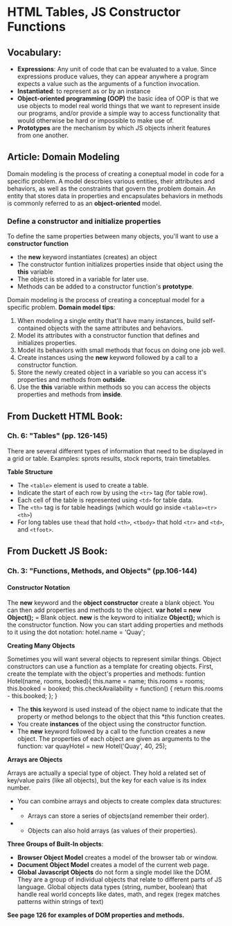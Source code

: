 # HTML Tables, JS Constructor Functions

## Vocabulary:
- **Expressions**: Any unit of code that can be evaluated to a value. Since expressions produce values, they can appear anywhere a program expects a value such as the arguments of a function invocation.
- **Instantiated**: to represent as or by an instance
- **Object-oriented programming (OOP)** the basic idea of OOP is that we use objects to model real world things that we want to represent inside our programs, and/or provide a simple way to access functionality that would otherwise be hard or impossible to make use of. 
- **Prototypes** are the mechanism by which JS objects inherit features from one another. 


## Article: Domain Modeling

Domain modeling is the process of creating a coneptual model in code for a specific problem. A model descrbies various entities, their attributes and behaviors, as well as the constraints that govern the problem domain. An entity that stores data in properties and encapsulates behaviors in methods is commonly referred to as an **object-oriented** model. 

### Define a constructor and initialize properties

To define the same properties between many objects, you'll want to use a **constructor function**
- the **new** keyword instantiates (creates) an object
- The constructor funtion initializes properties inside that object using the **this** variable
- The object is stored in a variable for later use.
- Methods can be added to a constructor function's **prototype**.

Domain modeling is the process of creating a conceptual model for a specific problem. 
**Domain model tips**:
1. When modeling a single entity that'll have many instances, build self-contained objects with the same attributes and behaviors.
1. Model its attributes with a constructor function that defines and initializes properties.
1. Model its behaviors with small methods that focus on doing one job well.
1. Create instances using the **new** keyword followed by a call to a constructor function.
1. Store the newly created object in a variable so you can access it's properties and methods from **outside**.
1. Use the **this** variable within methods so you can access the objects properties and methods from **inside**. 

## From Duckett HTML Book:

### Ch. 6: "Tables" (pp. 126-145)

There are several different types of information that need to be displayed in a grid or table. Examples: sprots results, stock reports, train timetables.

**Table Structure**

- The ```<table>``` element is used to create a table. 
- Indicate the start of each row by using the ```<tr>``` tag (for table row).
- Each cell of the table is represented using ```<td>``` for table data.
- The ```<th>``` tag is for table headings (which would go inside ```<table><tr><th>```)
- For long tables use ```thead``` that hold ```<th>```, ```<tbody>``` that hold ```<tr>``` and ```<td>```, and ```<tfoot>```.

## From Duckett JS Book:

### Ch. 3: "Functions, Methods, and Objects" (pp.106-144)

#### Constructor Notation

The **new** keyword and the **object constructor** create a blank object. You can then add properties and methods to the object.
**var hotel = new Object();** = Blank object. **new** is the keyword to initialize **Object();** which is the constructor function.
Now you can start adding properties and methods to it using the dot notation: hotel.name = 'Quay';

**Creating Many Objects**

Sometimes you will want several objects to represent similar things. Object constructors can use a function as a template for creating objects. 
First, create the template with the object's properties and methods: funtion Hotel(name, rooms, booked){
  this.name = name;
  this.rooms = rooms;
  this.booked = booked;
  this.checkAvailability = function() {
    return this.rooms - this.booked;
  };
} 
- The **this** keyword is used instead of the object name to indicate that the property or method belongs to the object that this **this* function creates.
- You create **instances** of the object using the constructor function.
- The **new** keyword followed by a call to the function creates a new object. The properties of each object are given as arguments to the function:
var quayHotel = new Hotel('Quay', 40, 25);

**Arrays are Objects**

Arrays are actually a special type of object. They hold a related set of key/value pairs (like all objects), but the key for each value is its index number.
- You can combine arrays and objects to create complex data structures:
- - Arrays can store a series of objects(and remember their order).
- - Objects can also hold arrays (as values of their properties).

**Three Groups of Built-In objects**: 
- **Browser Object Model** creates a model of the browser tab or window.
- **Document Object Model** creates a model of the current web page.
- **Global Javascript Objects** do not form a single model like the DOM. They are a group of individual objects that relate to different parts of JS language. Global objects data types (string, number, boolean) that handle real world concepts like dates, math, and regex (regex matches patterns within strings of text)

**See page 126 for examples of DOM properties and methods.**

  